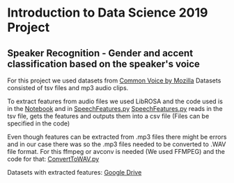 # Introduction to Data Science 2019 Project
## Speaker Recognition - Gender and accent classification based on the speaker's voice

For this project we used datasets from [Common Voice by Mozilla](https://voice.mozilla.org)
Datasets consisted of tsv files and mp3 audio clips.

To extract features from audio files we used LibROSA and the code used is in the [Notebook](Notebook.ipynb) and in [SpeechFeatures.py](SpeechFeatures.py)
[SpeechFeatures.py](SpeechFeatures.py) reads in the tsv file, gets the features and outputs them into a csv file (Files can be specified in the code)

Even though features can be extracted from .mp3 files there might be errors and in our case there was so the .mp3 files needed to be converted to .WAV file format. For this ffmpeg or avconv is needed (We used FFMPEG) and the code for that: [ConvertToWAV.py](ConvertToWAV.py)

Datasets with extracted features: [Google Drive](https://drive.google.com/drive/folders/10N8crdpFxvhx3oCJk_jVDxM0qI4NVcB2)

